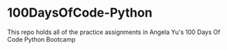 # 100DaysOfCode-Python
This repo holds all of the practice assignments in Angela Yu's 100 Days Of Code Python Bootcamp
